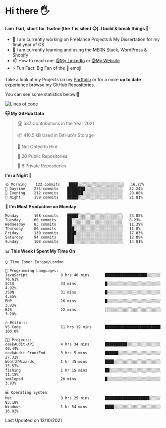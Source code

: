 # Hi there :raised_hand_with_fingers_splayed:
#### I am Tsot, short for Tsotne (the T is silent :wink:). I build & break things :space_invader:
- :telescope: I am currently working on Freelance Projects & My Dissertation for my final year of CS
- :seedling: I am currently learning and using the MERN Stack, WordPress & Shopify
- :mailbox: How to reach me: [@My LinkedIn](https://www.linkedin.com/in/tsotne-gvadzabia/) or [@My Website](https://tsotnegvadzabia.me/contact)
- :zap: Fun Fact: Big Fan of the :space_invader: emoji

Take a look at my Projects on my [Portfolio](https://tsotne.co.uk/) or for a more **up to date** experience browse my GitHub Repositories.

You can see some statistics below!:space_invader:
<!--START_SECTION:waka-->
![Lines of code](https://img.shields.io/badge/From%20Hello%20World%20I%27ve%20Written-3.5%20million%20lines%20of%20code-blue)

**🐱 My GitHub Data** 

> 🏆 537 Contributions in the Year 2021
 > 
> 📦 410.5 kB Used in GitHub's Storage 
 > 
> 🚫 Not Opted to Hire
 > 
> 📜 20 Public Repositories 
 > 
> 🔑 8 Private Repositories  
 > 
**I'm a Night 🦉** 

```text
🌞 Morning    123 commits    ████░░░░░░░░░░░░░░░░░░░░░   16.87% 
🌆 Daytime    235 commits    ████████░░░░░░░░░░░░░░░░░   32.24% 
🌃 Evening    212 commits    ███████░░░░░░░░░░░░░░░░░░   29.08% 
🌙 Night      159 commits    █████░░░░░░░░░░░░░░░░░░░░   21.81%

```
📅 **I'm Most Productive on Monday** 

```text
Monday       168 commits    █████░░░░░░░░░░░░░░░░░░░░   23.05% 
Tuesday      60 commits     ██░░░░░░░░░░░░░░░░░░░░░░░   8.23% 
Wednesday    83 commits     ██░░░░░░░░░░░░░░░░░░░░░░░   11.39% 
Thursday     86 commits     ███░░░░░░░░░░░░░░░░░░░░░░   11.8% 
Friday       130 commits    ████░░░░░░░░░░░░░░░░░░░░░   17.83% 
Saturday     94 commits     ███░░░░░░░░░░░░░░░░░░░░░░   12.89% 
Sunday       108 commits    ███░░░░░░░░░░░░░░░░░░░░░░   14.81%

```


📊 **This Week I Spent My Time On** 

```text
⌚︎ Time Zone: Europe/London

💬 Programming Languages: 
JavaScript               8 hrs 40 mins       ███████████████████░░░░░░   76.61% 
SCSS                     33 mins             █░░░░░░░░░░░░░░░░░░░░░░░░   4.92% 
JSON                     31 mins             █░░░░░░░░░░░░░░░░░░░░░░░░   4.65% 
PHP                      26 mins             █░░░░░░░░░░░░░░░░░░░░░░░░   3.83% 
EJS                      22 mins             ░░░░░░░░░░░░░░░░░░░░░░░░░   3.28%

🔥 Editors: 
VS Code                  11 hrs 19 mins      █████████████████████████   100.0%

🐱‍💻 Projects: 
ceekAudit-API            4 hrs 34 mins       ██████████░░░░░░░░░░░░░░░   40.44% 
ceekAudit-FrontEnd       3 hrs 5 mins        ██████░░░░░░░░░░░░░░░░░░░   27.32% 
WealthWizards            1 hr 45 mins        ████░░░░░░░░░░░░░░░░░░░░░   15.57% 
fishing                  1 hr 15 mins        ██░░░░░░░░░░░░░░░░░░░░░░░   11.15% 
smilepod                 26 mins             █░░░░░░░░░░░░░░░░░░░░░░░░   3.83%

💻 Operating System: 
Mac                      9 hrs 25 mins       ████████████████████░░░░░   83.18% 
Windows                  1 hr 54 mins        ████░░░░░░░░░░░░░░░░░░░░░   16.82%

```


 Last Updated on 12/10/2021
<!--END_SECTION:waka-->
